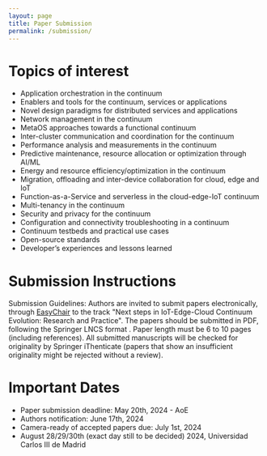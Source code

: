 ```yaml
---
layout: page
title: Paper Submission
permalink: /submission/
---
```



# Topics of interest

* Application orchestration in the continuum
* Enablers and tools for the continuum, services or applications
* Novel design paradigms for distributed services and applications
* Network management in the continuum
* MetaOS approaches towards a functional continuum
* Inter-cluster communication and coordination for the continuum
* Performance analysis and measurements in the continuum
* Predictive maintenance, resource allocation or optimization through AI/ML
* Energy and resource efficiency/optimization in the continuum
* Migration, offloading and inter-device collaboration for cloud, edge and IoT
* Function-as-a-Service and serverless in the cloud-edge-IoT continuum
* Multi-tenancy in the continuum
* Security and privacy for the continuum
* Configuration and connectivity troubleshooting in a continuum
* Continuum testbeds and practical use cases
* Open-source standards
* Developer’s experiences and lessons learned

# Submission Instructions

Submission Guidelines: Authors are invited to submit papers electronically, through [EasyChair](https://easychair.org/conferences/?conf=europar24-ws-phd-poster-whpc) to the track "Next steps in IoT-Edge-Cloud Continuum Evolution: Research and Practice". The papers should be submitted in PDF, following the Springer LNCS format . Paper length must be 6 to 10 pages (including references). All submitted manuscripts will be checked for originality by Springer iThenticate (papers that show an insufficient originality might be rejected without a review).

# Important Dates

* Paper submission deadline: May 20th, 2024  - AoE
* Authors notification: June 17th, 2024
* Camera-ready of accepted papers due: July 1st, 2024
* August 28/29/30th (exact day still to be decided) 2024, Universidad Carlos III de Madrid
